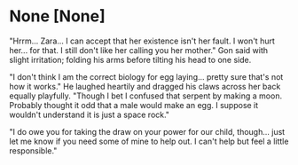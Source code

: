 # None [None]
"Hrrm... Zara... I can accept that her existence isn't her fault. I won't hurt her... for that. I still don't like her calling you her mother." Gon said with slight irritation; folding his arms before tilting his head to one side.

"I don't think I am the correct biology for egg laying... pretty sure that's not how it works." He laughed heartily and dragged his claws across her back equally playfully. "Though I bet I confused that serpent by making a moon. Probably thought it odd that a male would make an egg. I suppose it wouldn't understand it is just a space rock."

"I do owe you for taking the draw on your power for our child, though... just let me know if you need some of mine to help out. I can't help but feel a little responsible."
